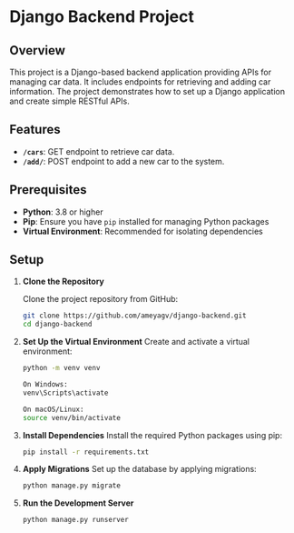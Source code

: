 # Django Backend Project

## Overview

This project is a Django-based backend application providing APIs for managing car data. It includes endpoints for retrieving and adding car information. The project demonstrates how to set up a Django application and create simple RESTful APIs.

## Features

- **`/cars`**: GET endpoint to retrieve car data.
- **`/add/`**: POST endpoint to add a new car to the system.

## Prerequisites

- **Python**: 3.8 or higher
- **Pip**: Ensure you have `pip` installed for managing Python packages
- **Virtual Environment**: Recommended for isolating dependencies

## Setup

1. **Clone the Repository**

   Clone the project repository from GitHub:
   ```bash
   git clone https://github.com/ameyagv/django-backend.git
   cd django-backend

 2. **Set Up the Virtual Environment**
    Create and activate a virtual environment:
    ```bash
    python -m venv venv

    On Windows:
    venv\Scripts\activate
    
    On macOS/Linux:
    source venv/bin/activate

  3. **Install Dependencies**
     Install the required Python packages using pip:
     ```bash
     pip install -r requirements.txt

  4. **Apply Migrations**
      Set up the database by applying migrations:
      ```bash
      python manage.py migrate

  5. **Run the Development Server**
     ```bash
     python manage.py runserver


    

